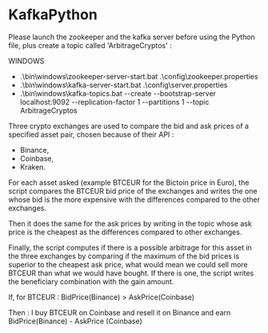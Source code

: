 # KafkaPython

Please launch the zookeeper and the kafka server before using the Python file, plus create a topic called 'ArbitrageCryptos' : 
 
 WINDOWS
 - .\bin\windows\zookeeper-server-start.bat .\config\zookeeper.properties
 - .\bin\windows\kafka-server-start.bat .\config\server.properties
 - .\bin\windows\kafka-topics.bat --create --bootstrap-server localhost:9092 --replication-factor 1 --partitions 1 --topic ArbitrageCryptos
 
 
 
 Three crypto exchanges are used to compare the bid and ask prices of a specified asset pair, chosen because of their API : 
 - Binance, 
 - Coinbase, 
 - Kraken.
 
For each asset asked (example BTCEUR for the Bictoin price in Euro), the script compares the BTCEUR bid price of the exchanges and writes 
the one whose bid is the more expensive with the differences compared to the other exchanges.

Then it does the same for the ask prices by writing in the topic whose ask price is the cheapest as the differences compared to other exchanges.

Finally, the script computes if there is a possible arbitrage for this asset in the three exchanges by comparing if the maximum of the bid prices is superior
to the cheapest ask price, what would mean we could sell more BTCEUR than what we would have bought. If there is one, the script writes the beneficiary combination with the gain amount.

If, for BTCEUR : BidPrice(Binance) > AskPrice(Coinbase) 

Then : I buy BTCEUR on Coinbase and resell it on Binance and earn BidPrice(Binance) - AskPrice (Coinbase)
  

 
